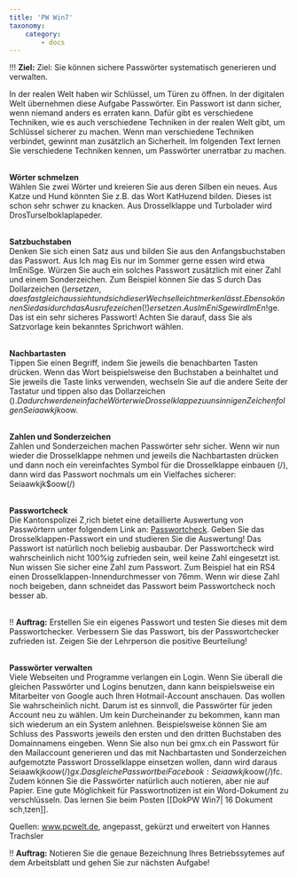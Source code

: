 ```yaml
---
title: 'PW Win7'
taxonomy:
    category:
        - docs
---
```


!!! **Ziel:** Ziel: Sie können sichere Passwörter systematisch generieren und verwalten.

In der realen Welt haben wir Schlüssel, um Türen zu öffnen. In der digitalen Welt übernehmen diese Aufgabe Passwörter. Ein Passwort ist dann sicher, wenn niemand anders es erraten kann. Dafür gibt es verschiedene Techniken, wie es auch verschiedene Techniken in der realen Welt gibt, um Schlüssel sicherer zu machen. Wenn man verschiedene Techniken verbindet, gewinnt man zusätzlich an Sicherheit. Im folgenden Text lernen Sie verschiedene Techniken kennen, um Passwörter unerratbar zu machen.<br><br>

**Wörter schmelzen**<br>
Wählen Sie zwei Wörter und kreieren Sie aus deren Silben ein neues. Aus Katze und Hund könnten Sie z.B. das Wort KatHuzend bilden. Dieses ist schon sehr schwer zu knacken. Aus Drosselklappe und Turbolader wird DrosTurselboklaplapeder.<br><br>

**Satzbuchstaben**<br>
Denken Sie sich einen Satz aus und bilden Sie aus den Anfangsbuchstaben das Passwort. Aus Ich mag Eis nur im Sommer gerne essen wird etwa ImEniSge. Würzen Sie auch ein solches Passwort zusätzlich mit einer Zahl und einem Sonderzeichen. Zum Beispiel können Sie das S durch Das Dollarzeichen ($) ersetzen, da es fast gleich aussieht und sich dieser Wechsel leicht merken lässt. Ebenso können Sie das i durch das Ausrufezeichen (!) ersetzen. Aus ImEniSge wird ImEn!$ge. Das ist ein sehr sicheres Passwort! Achten Sie darauf, dass Sie als Satzvorlage kein bekanntes Sprichwort wählen. <br><br>

**Nachbartasten**<br>
Tippen Sie einen Begriff, indem Sie jeweils die benachbarten Tasten drücken. Wenn das Wort beispielsweise den Buchstaben a beinhaltet und Sie jeweils die Taste links verwenden, wechseln Sie auf die andere Seite der Tastatur und tippen also das Dollarzeichen ($). Dadurch werden einfache Wörter wie Drosselklappe zu unsinnigen Zeichenfolgen Seiaawkjk$oow. <br><br>

**Zahlen und Sonderzeichen**<br>
Zahlen und Sonderzeichen machen Passwörter sehr sicher. Wenn wir nun wieder die Drosselklappe nehmen und jeweils die Nachbartasten drücken und dann noch ein vereinfachtes Symbol für die Drosselklappe einbauen (/), dann wird das Passwort nochmals um ein Vielfaches sicherer: Seiaawkjk$oow(/) <br><br>


**Passwortcheck**<br>
Die Kantonspolizei Z¸rich bietet eine detaillierte Auswertung von Passwörtern unter folgendem Link an: [ Passwortcheck](https://www.passwortcheck.ch/passwortcheck/check.php?lang=de). Geben Sie das Drosselklappen-Passwort ein und studieren Sie die Auswertung! Das Passwort ist natürlich noch beliebig ausbaubar. Der Passwortcheck wird wahrscheinlich nicht 100%ig zufrieden sein, weil keine Zahl eingesetzt ist. Nun wissen Sie sicher eine Zahl zum Passwort. Zum Beispiel hat ein RS4 einen Drosselklappen-Innendurchmesser von 76mm. Wenn wir diese Zahl noch beigeben, dann schneidet das Passwort beim Passwortcheck noch besser ab.<br><br>


!! **Auftrag:** Erstellen Sie ein eigenes Passwort und testen Sie dieses mit dem Passwortchecker. Verbessern Sie das Passwort, bis der Passwortchecker zufrieden ist. Zeigen Sie der Lehrperson die positive Beurteilung!<br><br>

**Passwörter verwalten**<br>
Viele Webseiten und Programme verlangen ein Login. Wenn Sie überall die gleichen Passwörter und Logins benutzen, dann kann beispielsweise ein Mitarbeiter von Google auch Ihren Hotmail-Account anschauen. Das wollen Sie wahrscheinlich nicht. Darum ist es sinnvoll, die Passwörter für jeden Account neu zu wählen. Um kein Durcheinander zu bekommen, kann man sich wiederum an ein System anlehnen. Beispielsweise können Sie am Schluss des Passworts jeweils den ersten und den dritten Buchstaben des Domainnamens eingeben. Wenn Sie also nun bei gmx.ch ein Passwort für den Mailaccount generieren und das mit Nachbartasten und Sonderzeichen aufgemotzte Passwort Drosselklappe einsetzen wollen, dann wird daraus Seiaawkjk$oow(/)gx. Das gleiche Passwort bei Facebook: Seiaawkjk$oow(/)fc.<br>
Zudem können Sie die Passwörter natürlich auch notieren, aber nie auf Papier. Eine gute Möglichkeit für Passwortnotizen ist ein Word-Dokument zu verschlüsseln. Das lernen Sie beim Posten [[DokPW Win7| 16 Dokument sch¸tzen]].

Quellen: www.pcwelt.de, angepasst, gekürzt und erweitert von Hannes Trachsler


!! **Auftrag:** Notieren Sie die genaue Bezeichnung Ihres Betriebssytemes auf dem Arbeitsblatt und gehen Sie zur nächsten Aufgabe!




